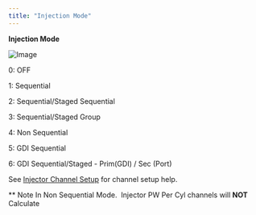 ```yaml
---
title: "Injection Mode"
---
```


**Injection Mode**


![Image](</lib/Config Fuel1.jpg>)


&#48;: OFF

&#49;: Sequential

&#50;: Sequential/Staged Sequential

&#51;: Sequential/Staged Group

&#52;: Non Sequential

&#53;: GDI Sequential

&#54;: GDI Sequential/Staged - Prim(GDI) / Sec (Port)


See [Injector Channel Setup](<InjectorChannelSetup1.md>) for channel setup help.


\*\* Note In Non Sequential Mode.&nbsp; Injector PW Per Cyl channels will **NOT** Calculate&nbsp;





